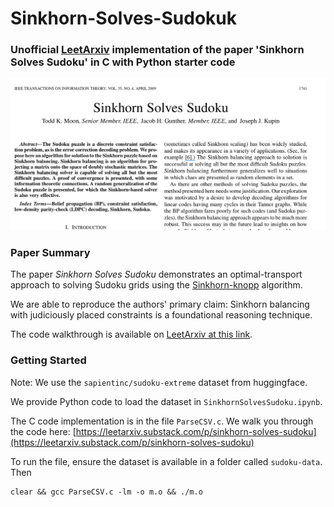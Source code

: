 # Sinkhorn-Solves-Sudokuk
### Unofficial [LeetArxiv](https://leetarxiv.substack.com/p/sinkhorn-solves-sudoku) implementation of the paper 'Sinkhorn Solves Sudoku' in C with Python starter code

![Alt text](PaperFrontmatter.png)

### Paper Summary
The paper _Sinkhorn Solves Sudoku_ demonstrates an optimal-transport approach to solving Sudoku grids using the [Sinkhorn-knopp](https://leetarxiv.substack.com/p/sinkhorn-knopp-algorithm-24d) algorithm.

We are able to reproduce the authors' primary claim: Sinkhorn balancing with judiciously placed constraints is a foundational reasoning technique.

The code walkthrough is available on [LeetArxiv at this link](https://leetarxiv.substack.com/p/sinkhorn-solves-sudoku).

### Getting Started
Note: We use the `sapientinc/sudoku-extreme` dataset from huggingface.

We provide Python code to load the dataset in `SinkhornSolvesSudoku.ipynb`.

The C code implementation is in the file `ParseCSV.c`. We walk you through the code here: [https://leetarxiv.substack.com/p/sinkhorn-solves-sudoku](https://leetarxiv.substack.com/p/sinkhorn-solves-sudoku)

To run the file, ensure the dataset is available in a folder called `sudoku-data`. Then
```
clear && gcc ParseCSV.c -lm -o m.o && ./m.o
```
